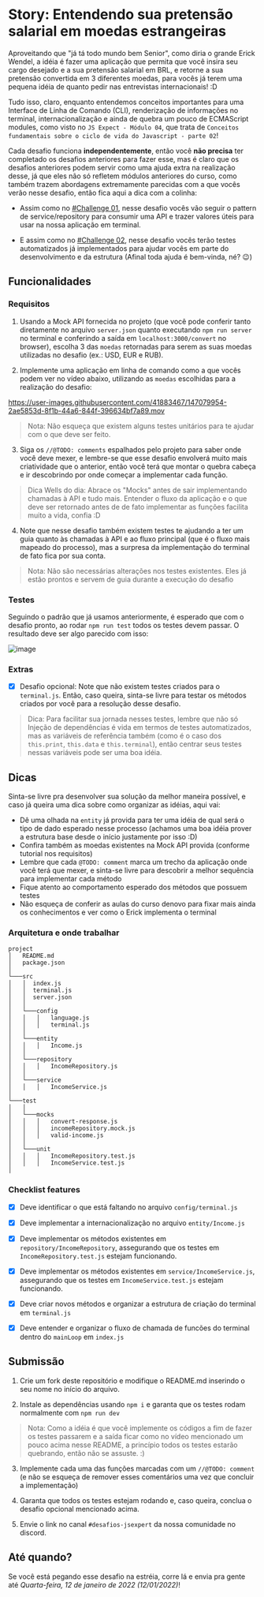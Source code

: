 # Story: Entendendo sua pretensão salarial em moedas estrangeiras

Aproveitando que "já tá todo mundo bem Senior", como diria o grande Erick Wendel, a idéia é fazer
uma aplicação que permita que você insira seu cargo desejado e a sua pretensão salarial em BRL, e
retorne a sua pretensão convertida em 3 diferentes moedas, para vocês já terem uma pequena idéia de
quanto pedir nas entrevistas internacionais! :D

Tudo isso, claro, enquanto entendemos conceitos importantes para uma Interface de Linha de Comando
(CLI), renderização de informações no terminal, internacionalização e ainda de quebra um pouco de
ECMAScript modules, como visto no `JS Expect - Módulo 04`, que trata de
`Conceitos fundamentais sobre o ciclo de vida do Javascript - parte 02`!

Cada desafio funciona **independentemente**, então você **não precisa** ter completado os desafios
anteriores para fazer esse, mas é claro que os desafios anteriores podem servir como uma ajuda extra
na realização desse, já que eles não só refletem módulos anteriores do curso, como também trazem
abordagens extremamente parecidas com a que vocês verão nesse desafio, então fica aqui a dica com a
colinha:

- Assim como no
  [#Challenge 01](https://github.com/training-erickwendel/jsexpert-exercicio01-pokeapi), nesse
  desafio vocês vão seguir o pattern de service/repository para consumir uma API e trazer valores
  úteis para usar na nossa aplicação em terminal.

- E assim como no
  [#Challenge 02](https://github.com/training-erickwendel/jsexpert-challenge02-lifecycle), nesse
  desafio vocês terão testes automatizados já implementados para ajudar vocês em parte do
  desenvolvimento e da estrutura (Afinal toda ajuda é bem-vinda, né? 😉)

## Funcionalidades

### Requisitos

1. Usando a Mock API fornecida no projeto (que você pode conferir tanto diretamente no arquivo
   `server.json` quanto executando `npm run server` no terminal e conferindo a saída em
   `localhost:3000/convert` no browser), escolha 3 das `moedas` retornadas para serem as suas moedas
   utilizadas no desafio (ex.: USD, EUR e RUB).

2. Implemente uma aplicação em linha de comando como a que vocês podem ver no vídeo abaixo,
   utilizando as `moedas` escolhidas para a realização do desafio:

https://user-images.githubusercontent.com/41883467/147079954-2ae5853d-8f1b-44a6-844f-396634bf7a89.mov

> Nota: Não esqueça que existem alguns testes unitários para te ajudar com o que deve ser feito.

3. Siga os `//@TODO: comments` espalhados pelo projeto para saber onde você deve mexer, e lembre-se
   que esse desafio envolverá muito mais criatividade que o anterior, então você terá que montar o
   quebra cabeça e ir descobrindo por onde começar a implementar cada função.

> Dica Wells do dia: Abrace os "Mocks" antes de sair implementando chamadas à API e tudo mais.
> Entender o fluxo da aplicação e o que deve ser retornado antes de de fato implementar as funções
> facilita muito a vida, confia :D

4. Note que nesse desafio também existem testes te ajudando a ter um guia quanto às chamadas à API e
   ao fluxo principal (que é o fluxo mais mapeado do processo), mas a surpresa da implementação do
   terminal de fato fica por sua conta.

> Nota: Não são necessárias alterações nos testes existentes. Eles já estão prontos e servem de guia
> durante a execução do desafio

### Testes

Seguindo o padrão que já usamos anteriormente, é esperado que com o desafio pronto, ao rodar
`npm run test` todos os testes devem passar. O resultado deve ser algo parecido com isso:

![image](https://user-images.githubusercontent.com/41883467/147080202-a47b8873-6e00-4d4e-b94b-a5e95933c50b.png)

### Extras

- [x] Desafio opcional: Note que não existem testes criados para o `terminal.js`. Então, caso
      queira, sinta-se livre para testar os métodos criados por você para a resolução desse desafio.

> Dica: Para facilitar sua jornada nesses testes, lembre que não só Injeção de dependências é vida
> em termos de testes automatizados, mas as variáveis de referência também (como é o caso dos
> `this.print`, `this.data` e `this.terminal`), então centrar seus testes nessas variáveis pode ser
> uma boa idéia.

## Dicas

Sinta-se livre pra desenvolver sua solução da melhor maneira possível, e caso já queira uma dica
sobre como organizar as idéias, aqui vai:

- Dê uma olhada na `entity` já provida para ter uma idéia de qual será o tipo de dado esperado nesse
  processo (achamos uma boa idéia prover a estrutura base desde o início justamente por isso :D)
- Confira também as moedas existentes na Mock API provida (conforme tutorial nos requisitos)
- Lembre que cada `@TODO: comment` marca um trecho da aplicação onde você terá que mexer, e sinta-se
  livre para descobrir a melhor sequência para implementar cada método
- Fique atento ao comportamento esperado dos métodos que possuem testes
- Não esqueça de conferir as aulas do curso denovo para fixar mais ainda os conhecimentos e ver como
  o Erick implementa o terminal

### Arquitetura e onde trabalhar

```
project
│   README.md
│   package.json
│
└───src
│   │  index.js
│   │  terminal.js
│   │  server.json
│   │
│   └───config
│   │   │   language.js
│   │   │   terminal.js
│   │
│   └───entity
│   │   │   Income.js
│   │
│   └───repository
│   │   │   IncomeRepository.js
│   │
│   └───service
│   │   │   IncomeService.js
│
└───test
│   │
│   └───mocks
│   │   │   convert-response.js
│   │   │   incomeRepository.mock.js
│   │   │   valid-income.js
│   │
│   └───unit
│   │   │   IncomeRepository.test.js
│   │   │   IncomeService.test.js
│
```

### Checklist features

- [x] Deve identificar o que está faltando no arquivo `config/terminal.js`

- [x] Deve implementar a internacionalização no arquivo `entity/Income.js`

- [x] Deve implementar os métodos existentes em `repository/IncomeRepository`, assegurando que os
      testes em `IncomeRepository.test.js` estejam funcionando.

- [x] Deve implementar os métodos existentes em `service/IncomeService.js`, assegurando que os
      testes em `IncomeService.test.js` estejam funcionando.

- [x] Deve criar novos métodos e organizar a estrutura de criação do terminal em `terminal.js`

- [x] Deve entender e organizar o fluxo de chamada de funcões do terminal dentro do `mainLoop` em
      `index.js`

## Submissão

1. Crie um fork deste repositório e modifique o README.md inserindo o seu nome no início do arquivo.

2. Instale as dependências usando `npm i` e garanta que os testes rodam normalmente com
   `npm run dev`

> Nota: Como a idéia é que você implemente os códigos a fim de fazer os testes passarem e a saída
> ficar como no vídeo mencionado um pouco acima nesse README, a princípio todos os testes estarão
> quebrando, então não se assuste. :)

3. Implemente cada uma das funções marcadas com um `//@TODO: comment` (e não se esqueça de remover
   esses comentários uma vez que concluir a implementação)

4. Garanta que todos os testes estejam rodando e, caso queira, conclua o desafio opcional mencionado
   acima.

5. Envie o link no canal `#desafios-jsexpert` da nossa comunidade no discord.

## Até quando?

Se você está pegando esse desafio na estréia, corre lá e envia pra gente até _Quarta-feira, 12 de
janeiro de 2022 (12/01/2022)_!

